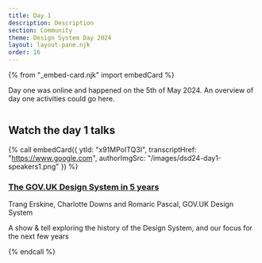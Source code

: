 ```yaml
---
title: Day 1
description: Description
section: Community
theme: Design System Day 2024
layout: layout-pane.njk
order: 16
---
```


{% from "_embed-card.njk" import embedCard %}

<p class="govuk-!-font-size-24">
  Day one was online and happened on the 5th of May 2024. An overview of day one activities could go here.
</p>

<img class="app-image--no-border govuk-!-margin-bottom-9" src="/images/dsd24-24.svg" alt="" role="presentation">

## Watch the day 1 talks

{% call embedCard({
  ytId: "x91MPoITQ3I",
  transcriptHref: "https://www.google.com",
  authorImgSrc: "/images/dsd24-day1-speakers1.png"
}) %}

  <h3><a href="#">The GOV.UK Design System in 5 years</a></h3>
  <p>Trang Erskine, Charlotte Downs and Romaric Pascal, GOV.UK Design System</p>
  <p>A show & tell exploring the history of the Design System, and our focus for the next few years</p>
{% endcall %}
